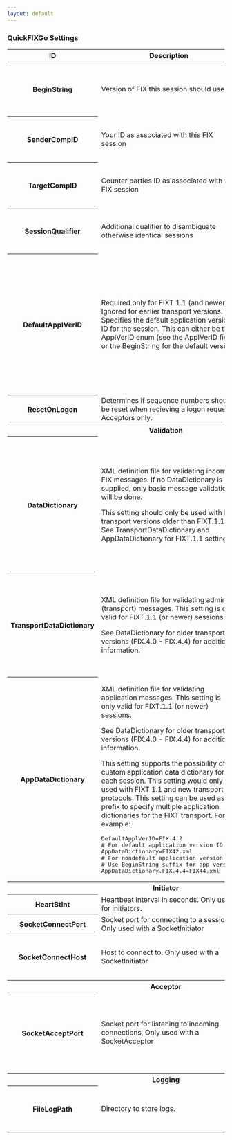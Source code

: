 ```yaml
---
layout: default
---
```


### QuickFIXGo Settings

<table class='table table-bordered'>
  <thead>
  <tr>
    <th>ID</th>
    <th>Description</th>
    <th>Valid Values</th>
    <th>Default</th>
  </tr>
  </thead>
  <tbody>
  <tr>
    <th>BeginString</th>
    <td>Version of FIX this session should use</td>
    <td>
      FIXT.1.1<br/>
      FIX.4.4<br/>
      FIX.4.3<br/>
      FIX.4.2<br/>
      FIX.4.1<br/>
      FIX.4.0<br/>
    </td>
    <td/>
  </tr>
  <tr>
    <th>SenderCompID</th>
    <td>Your ID as associated with this FIX session</td>
    <td>case-sensitive alpha-numeric string</td>
    <td/>
  </tr>
  <tr>
    <th>TargetCompID</th>
    <td>Counter parties ID as associated with this FIX session</td>
    <td>case-sensitive alpha-numeric string</td>
    <td/>
  </tr>
  <tr>
    <th>SessionQualifier</th>
    <td>Additional qualifier to disambiguate otherwise identical sessions</td>
    <td>case-sensitive alpha-numeric string</td>
    <td/>
  </tr>
  <tr>
    <th>DefaultApplVerID</th>
    <td>Required only for FIXT 1.1 (and newer). Ignored for earlier transport versions. Specifies the default application version ID for the session. This can either be the ApplVerID enum (see the ApplVerID field) or the BeginString for the default version.</td>
    <td>FIX.5.0SP2
FIX.5.0SP1<br/>
FIX.5.0<br/>
FIX.4.4<br/>
FIX.4.3<br/>
FIX.4.2<br/>
FIX.4.1<br/>
FIX.4.0<br/>
9<br/>
8<br/>
7<br/>
6<br/>
5<br/>
4<br/>
3<br/>
2</td>
    <td/>
   <tr>
    <th>ResetOnLogon</th>
    <td>Determines if sequence numbers should be reset when recieving a logon request. Acceptors only.</td>
    <td>Y<br/>N<br/></td>
    <td>N</td>
  </tr>
 </tr>

  <tr>
    <th colspan='4' class="text-center">Validation</th>
  </tr>
   <tr>
    <th>DataDictionary</th>
    <td>
      <p>XML definition file for validating incoming FIX messages. If no DataDictionary is supplied, only basic message validation will be done.</p>
      <p>This setting should only be used with FIX transport versions older than FIXT.1.1. See TransportDataDictionary and AppDataDictionary for FIXT.1.1 settings.</p></td>
    <td>
      <p>valid XML data dictionary file, QuickFIX comes with the following defaults in the spec directory</p>
FIX44.xml<br/>
FIX43.xml<br/>
FIX42.xml<br/>
FIX41.xml<br/>
FIX40.xml</td>
    <td/>
  </tr>
   <tr>
    <th>TransportDataDictionary</th>
    <td>
      <p>XML definition file for validating admin (transport) messages. This setting is only valid for FIXT.1.1 (or newer) sessions.</p>
      <p>See DataDictionary for older transport versions (FIX.4.0 - FIX.4.4) for additional information.</p></td>
    <td>
      <p>valid XML data dictionary file, QuickFIX comes with the following defaults in the spec directory</p>
FIXT1.1.xml</td>
    <td/>
  </tr>
  <tr>
    <th>AppDataDictionary</th>
    <td>
      <p>XML definition file for validating application messages. This setting is only valid for FIXT.1.1 (or newer) sessions.</p>
      <p>See DataDictionary for older transport versions (FIX.4.0 - FIX.4.4) for additional information.</p>
      <p>This setting supports the possibility of a custom application data dictionary for each session. This setting would only be used with FIXT 1.1 and new transport protocols. This setting can be used as a prefix to specify multiple application dictionaries for the FIXT transport. For example:</p>
<pre>
DefaultApplVerID=FIX.4.2
# For default application version ID
AppDataDictionary=FIX42.xml
# For nondefault application version ID
# Use BeginString suffix for app version
AppDataDictionary.FIX.4.4=FIX44.xml
</pre>
    </td>
    <td>
      <p>valid XML data dictionary file, QuickFIX comes with the following defaults in the spec directory</p>
FIX50SP2.xml<br/>
FIX50SP1.xml<br/>
FIX50.xml<br/>
FIX44.xml<br/>
FIX43.xml<br/>
FIX42.xml<br/>
FIX41.xml<br/>
FIX40.xml</td>
    <td/>
  </tr>
  <tr>
    <th colspan='4' class='text-center'>Initiator</th>
  </tr>
   <tr>
    <th>HeartBtInt</th>
    <td>Heartbeat interval in seconds. Only used for initiators.</td>
    <td>positive integer</td>
    <td/>
  </tr>
   <tr>
    <th>SocketConnectPort</th>
    <td>Socket port for connecting to a session. Only used with a SocketInitiator</td>
    <td>positive integer</td>
    <td/>
  </tr>
   <tr>
    <th>SocketConnectHost</th>
    <td>Host to connect to. Only used with a SocketInitiator</td>
    <td>valid IP address in the format of x.x.x.x or a domain name</td>
    <td/>
  </tr>
  <tr>
    <th colspan='4' class='text-center'>Acceptor</th>
  </tr>
   <tr>
    <th>SocketAcceptPort</th>
    <td>Socket port for listening to incoming connections, Only used with a SocketAcceptor</td>
    <td>positive integer, valid open socket port. Currently, this must be defined in the [DEFAULT] section.</td>
    <td/>
  </tr>
  <tr>
    <th colspan='4' class='text-center'>Logging</th>
  </tr>
   <tr>
    <th>FileLogPath</th>
    <td>Directory to store logs.</td>
    <td>valid directory for storing files, must have write access</td>
    <td/>
  </tr>
  </tbody>
</table>
